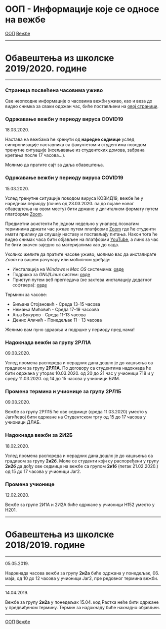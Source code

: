 # ООП - Информације које се односе на вежбе

[ООП](../../README.md) [Вежбе](../README.md)

---

# Обавештења из школске 2019/2020. године
---

### Страница посвећена часовима уживо

Све неопходне информације о часовима вежби уживо, као и веза до видео снимка за сваки одржан час, биће постављени на [овој страници](../casovi-uzivo/README.md).

### Одржавање вежби у периоду вируса **COVID19**

18.03.2020.

Настава на вежбама ће кренути од **наредне седмице** услед синхронизације наставника са факултетом
и студентима поводом тренутне ситуације (исељавање из студентских домова, забрана кретања после 17 часова...).

Молимо да пратите сајт за даља обавештења.

### Одржавање вежби у периоду вируса **COVID19**

15.03.2020.

Услед тренутне ситуације поводом вируса КОВИД19, вежбе ће у наредном периоду (почев од 23.03.2020. па до појаве новог обавештења на овом месту) бити држане у дигиталном формату путем платформе [Zoom](zoom.us).

Предметни асистенти ће једном недељно у унапред познатим терминима држати час
*уживо* путем платформе [Zoom](zoom.us) где ће студенти имати прилику да слушају наставу и
постављају питања. Након тога ће видео снимак часа бити објављен на платформи
[YouTube](http://youtube.com/), а линк за час ће бити окачен заједно са материјалима као до сада.

Уколико желите да пратите часове уживо, молимо вас да инсталирате *Zoom* на вашем рачунару или
мобилном уређају:
- Инсталација на *Windows* и *Mac OS* системима: [овде](https://zoom.us/support/download)
- Подршка за *GNU/Linux* систем: [овде](https://support.zoom.us/hc/en-us/articles/204206269-Installing-Zoom-on-Linux)
- Приступ путем веб прегледача (не захтева инсталацију додатног софтвера):
	[овде](https://support.zoom.us/hc/en-us/articles/214629443-Zoom-Web-Client)

Термини за часове:
- Биљана Стојановић - Среда 13-15 часова
- Немања Мићовић - Среда 17-19 часоова
- Ања Букуров - Среда 11-13 часова
- Денис Аличић - Понедељак 11 - 13 часова

Желимо вам пуно здравља и подршке у периоду пред нама!

### Надокнада вежби за групу 2РЛ1А

09.03.2020.

Услед промена распореда и нерадних дана дошло је до кашњења са градивом за групу **2РЛ1А**.
По договору са студентима надокнада ће бити одржана у уторак 10.03.2020. од 20 до 21 час у учионици 718 и у среду 11.03.2020. од 14 до 15 часова у учионици БИМ. 

### Промена термина и учионице за групу 2РЛ1Б

09.03.2020.

Вежбе за групу 2РЛ1Б ће ове седмице (среда 11.03.2020) уместо у Јагићевој бити одржане на Студентском тргу од 15 до 17 часова у учионици ДЛАБ. 

### Надокнада вежби за 2И2Б

18.02.2020.

Услед промена распореда и нерадних дана дошло је до кашњења са градивом за групу **2и2б**.
Моле се студенти који су распоређени у групу **2и2б** да дођу ове седмице на вежбе са групом **2и1б** (петак 21.02.2020.)
од 15 до 17 часова у учионици Јаг2.

### Промена учионице

12.02.2020.

Вежбе за групе 2И1А и 2И2А биће одржане у учионици Н152 уместо у Н201.


---
# Обавештења из школске 2018/2019. године
---


05.05.2019.

Надокнада часова вежби за групу **2и2а** биће одржана у понедељак, 06. маја, од 10 до 12 часова у учионици Јаг2, пре редовног термина вежби.

---

14.04.2019.

Вежбе за групу **2и2а** у понедељак 15.04. код Растка неће бити одржане у предвиђеном термину. Термин за надокнаду биће накнадно објављен.

---

[ООП](../../README.md) [Вежбе](../README.md)

